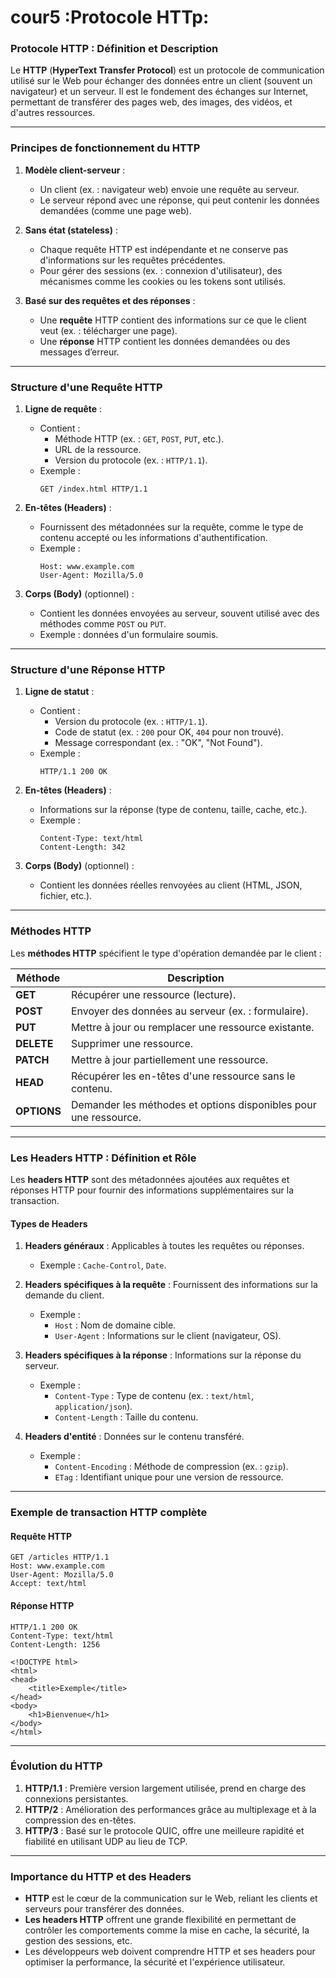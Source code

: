 # cour5 :**Protocole HTTp:**

### Protocole HTTP : Définition et Description

Le **HTTP** (**HyperText Transfer Protocol**) est un protocole de communication utilisé sur le Web pour échanger des données entre un client (souvent un navigateur) et un serveur. Il est le fondement des échanges sur Internet, permettant de transférer des pages web, des images, des vidéos, et d'autres ressources.

---

### Principes de fonctionnement du HTTP

1. **Modèle client-serveur** :

    - Un client (ex. : navigateur web) envoie une requête au serveur.
    - Le serveur répond avec une réponse, qui peut contenir les données demandées (comme une page web).

2. **Sans état (stateless)** :

    - Chaque requête HTTP est indépendante et ne conserve pas d'informations sur les requêtes précédentes.
    - Pour gérer des sessions (ex. : connexion d'utilisateur), des mécanismes comme les cookies ou les tokens sont utilisés.

3. **Basé sur des requêtes et des réponses** :
    - Une **requête** HTTP contient des informations sur ce que le client veut (ex. : télécharger une page).
    - Une **réponse** HTTP contient les données demandées ou des messages d’erreur.

---

### Structure d'une Requête HTTP

1. **Ligne de requête** :

    - Contient :
        - Méthode HTTP (ex. : `GET`, `POST`, `PUT`, etc.).
        - URL de la ressource.
        - Version du protocole (ex. : `HTTP/1.1`).
    - Exemple :
        ```
        GET /index.html HTTP/1.1
        ```

2. **En-têtes (Headers)** :

    - Fournissent des métadonnées sur la requête, comme le type de contenu accepté ou les informations d'authentification.
    - Exemple :
        ```
        Host: www.example.com
        User-Agent: Mozilla/5.0
        ```

3. **Corps (Body)** (optionnel) :
    - Contient les données envoyées au serveur, souvent utilisé avec des méthodes comme `POST` ou `PUT`.
    - Exemple : données d'un formulaire soumis.

---

### Structure d'une Réponse HTTP

1. **Ligne de statut** :

    - Contient :
        - Version du protocole (ex. : `HTTP/1.1`).
        - Code de statut (ex. : `200` pour OK, `404` pour non trouvé).
        - Message correspondant (ex. : "OK", "Not Found").
    - Exemple :
        ```
        HTTP/1.1 200 OK
        ```

2. **En-têtes (Headers)** :

    - Informations sur la réponse (type de contenu, taille, cache, etc.).
    - Exemple :
        ```
        Content-Type: text/html
        Content-Length: 342
        ```

3. **Corps (Body)** (optionnel) :
    - Contient les données réelles renvoyées au client (HTML, JSON, fichier, etc.).

---

### Méthodes HTTP

Les **méthodes HTTP** spécifient le type d'opération demandée par le client :

| **Méthode** | **Description**                                                  |
| ----------- | ---------------------------------------------------------------- |
| **GET**     | Récupérer une ressource (lecture).                               |
| **POST**    | Envoyer des données au serveur (ex. : formulaire).               |
| **PUT**     | Mettre à jour ou remplacer une ressource existante.              |
| **DELETE**  | Supprimer une ressource.                                         |
| **PATCH**   | Mettre à jour partiellement une ressource.                       |
| **HEAD**    | Récupérer les en-têtes d'une ressource sans le contenu.          |
| **OPTIONS** | Demander les méthodes et options disponibles pour une ressource. |

---

### Les Headers HTTP : Définition et Rôle

Les **headers HTTP** sont des métadonnées ajoutées aux requêtes et réponses HTTP pour fournir des informations supplémentaires sur la transaction.

#### Types de Headers

1. **Headers généraux** : Applicables à toutes les requêtes ou réponses.

    - Exemple : `Cache-Control`, `Date`.

2. **Headers spécifiques à la requête** : Fournissent des informations sur la demande du client.

    - Exemple :
        - `Host` : Nom de domaine cible.
        - `User-Agent` : Informations sur le client (navigateur, OS).

3. **Headers spécifiques à la réponse** : Informations sur la réponse du serveur.

    - Exemple :
        - `Content-Type` : Type de contenu (ex. : `text/html`, `application/json`).
        - `Content-Length` : Taille du contenu.

4. **Headers d'entité** : Données sur le contenu transféré.
    - Exemple :
        - `Content-Encoding` : Méthode de compression (ex. : `gzip`).
        - `ETag` : Identifiant unique pour une version de ressource.

---

### Exemple de transaction HTTP complète

#### Requête HTTP

```
GET /articles HTTP/1.1
Host: www.example.com
User-Agent: Mozilla/5.0
Accept: text/html
```

#### Réponse HTTP

```
HTTP/1.1 200 OK
Content-Type: text/html
Content-Length: 1256

<!DOCTYPE html>
<html>
<head>
    <title>Exemple</title>
</head>
<body>
    <h1>Bienvenue</h1>
</body>
</html>
```

---

### Évolution du HTTP

1. **HTTP/1.1** : Première version largement utilisée, prend en charge des connexions persistantes.
2. **HTTP/2** : Amélioration des performances grâce au multiplexage et à la compression des en-têtes.
3. **HTTP/3** : Basé sur le protocole QUIC, offre une meilleure rapidité et fiabilité en utilisant UDP au lieu de TCP.

---

### Importance du HTTP et des Headers

-   **HTTP** est le cœur de la communication sur le Web, reliant les clients et serveurs pour transférer des données.
-   **Les headers HTTP** offrent une grande flexibilité en permettant de contrôler les comportements comme la mise en cache, la sécurité, la gestion des sessions, etc.
-   Les développeurs web doivent comprendre HTTP et ses headers pour optimiser la performance, la sécurité et l'expérience utilisateur.
